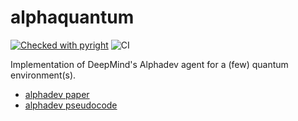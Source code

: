 # alphaquantum
[![Checked with pyright](https://microsoft.github.io/pyright/img/pyright_badge.svg)](https://microsoft.github.io/pyright/)
![CI](https://github.com/juderosen/alphaquantum/actions/workflows/python-app.yml/badge.svg)

Implementation of DeepMind's Alphadev agent for a (few) quantum environment(s).
- [alphadev paper](https://www.nature.com/articles/s41586-023-06004-9)
- [alphadev pseudocode](https://github.com/deepmind/alphadev/blob/main/alphadev.py)
